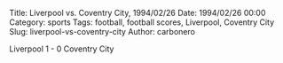 Title: Liverpool vs. Coventry City, 1994/02/26
Date: 1994/02/26 00:00
Category: sports
Tags: football, football scores, Liverpool, Coventry City
Slug: liverpool-vs-coventry-city
Author: carbonero


Liverpool 1 - 0 Coventry City
